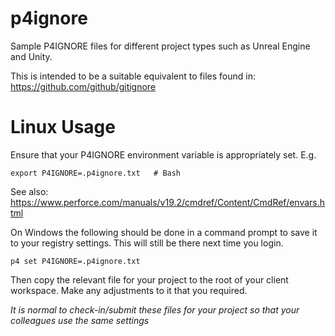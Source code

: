 # p4ignore
Sample P4IGNORE files for different project types such as Unreal Engine and Unity.

This is intended to be a suitable equivalent to files found in: https://github.com/github/gitignore

# Linux Usage

Ensure that your P4IGNORE environment variable is appropriately set. E.g.

    export P4IGNORE=.p4ignore.txt   # Bash

See also: https://www.perforce.com/manuals/v19.2/cmdref/Content/CmdRef/envars.html

On Windows the following should be done in a command prompt to save it to your registry settings.
This will still be there next time you login.

    p4 set P4IGNORE=.p4ignore.txt

Then copy the relevant file for your project to the root of your client workspace. Make any adjustments to it
that you required.

*It is normal to check-in/submit these files for your project so that your colleagues use the same settings*
